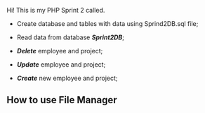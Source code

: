 
Hi! This is my PHP Sprint 2 called.

 - Create database and tables with data using Sprind2DB.sql file;


 - Read data from database ***Sprint2DB***;
 - ***Delete*** employee and project;
 - ***Update*** employee and project;
 - ***Create*** new employee and project;
 ## How to use File Manager
 